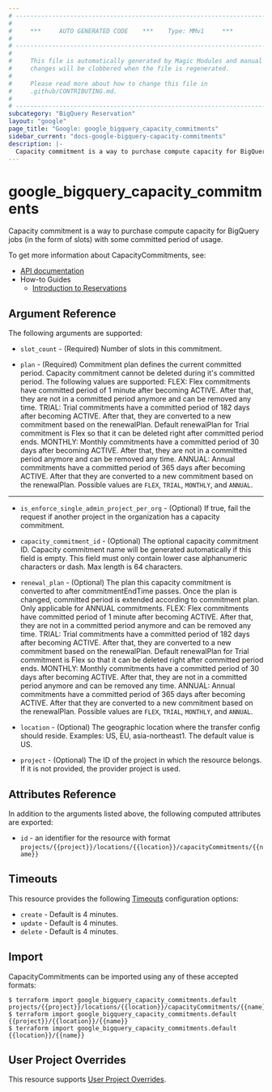 ```yaml
---
# ----------------------------------------------------------------------------
#
#     ***     AUTO GENERATED CODE    ***    Type: MMv1     ***
#
# ----------------------------------------------------------------------------
#
#     This file is automatically generated by Magic Modules and manual
#     changes will be clobbered when the file is regenerated.
#
#     Please read more about how to change this file in
#     .github/CONTRIBUTING.md.
#
# ----------------------------------------------------------------------------
subcategory: "BigQuery Reservation"
layout: "google"
page_title: "Google: google_bigquery_capacity_commitments"
sidebar_current: "docs-google-bigquery-capacity-commitments"
description: |-
  Capacity commitment is a way to purchase compute capacity for BigQuery jobs (in the form of slots) with some committed period of usage.
---
```


# google\_bigquery\_capacity\_commitments

Capacity commitment is a way to purchase compute capacity for BigQuery jobs (in the form of slots) with some committed period of usage.


To get more information about CapacityCommitments, see:

* [API documentation](https://cloud.google.com/bigquery/docs/reference/reservations/rest/v1beta1/projects.locations.reservations/create)
* How-to Guides
    * [Introduction to Reservations](https://cloud.google.com/bigquery/docs/reservations-intro)

## Argument Reference

The following arguments are supported:


* `slot_count` -
  (Required)
  Number of slots in this commitment.

* `plan` -
  (Required)
  Commitment plan defines the current committed period. Capacity commitment cannot be deleted during it's committed period. The following values are supported:
  FLEX: Flex commitments have committed period of 1 minute after becoming ACTIVE. After that, they are not in a committed period anymore and can be removed any time.
  TRIAL: Trial commitments have a committed period of 182 days after becoming ACTIVE. After that, they are converted to a new commitment based on the renewalPlan. Default renewalPlan for Trial commitment is Flex so that it can be deleted right after committed period ends.
  MONTHLY: Monthly commitments have a committed period of 30 days after becoming ACTIVE. After that, they are not in a committed period anymore and can be removed any time.
  ANNUAL: Annual commitments have a committed period of 365 days after becoming ACTIVE. After that they are converted to a new commitment based on the renewalPlan.
  Possible values are `FLEX`, `TRIAL`, `MONTHLY`, and `ANNUAL`.


- - -


* `is_enforce_single_admin_project_per_org` -
  (Optional)
  If true, fail the request if another project in the organization has a capacity commitment.

* `capacity_commitment_id` -
  (Optional)
  The optional capacity commitment ID. Capacity commitment name will be generated automatically if this field is empty. This field must only contain lower case alphanumeric characters or dash. Max length is 64 characters.

* `renewal_plan` -
  (Optional)
  The plan this capacity commitment is converted to after commitmentEndTime passes. Once the plan is changed, committed period is extended according to commitment plan. Only applicable for ANNUAL commitments.
  FLEX: Flex commitments have committed period of 1 minute after becoming ACTIVE. After that, they are not in a committed period anymore and can be removed any time.
  TRIAL: Trial commitments have a committed period of 182 days after becoming ACTIVE. After that, they are converted to a new commitment based on the renewalPlan. Default renewalPlan for Trial commitment is Flex so that it can be deleted right after committed period ends.
  MONTHLY: Monthly commitments have a committed period of 30 days after becoming ACTIVE. After that, they are not in a committed period anymore and can be removed any time.
  ANNUAL: Annual commitments have a committed period of 365 days after becoming ACTIVE. After that they are converted to a new commitment based on the renewalPlan.
  Possible values are `FLEX`, `TRIAL`, `MONTHLY`, and `ANNUAL`.

* `location` -
  (Optional)
  The geographic location where the transfer config should reside.
  Examples: US, EU, asia-northeast1. The default value is US.

* `project` - (Optional) The ID of the project in which the resource belongs.
    If it is not provided, the provider project is used.


## Attributes Reference

In addition to the arguments listed above, the following computed attributes are exported:

* `id` - an identifier for the resource with format `projects/{{project}}/locations/{{location}}/capacityCommitments/{{name}}`


## Timeouts

This resource provides the following
[Timeouts](/docs/configuration/resources.html#timeouts) configuration options:

- `create` - Default is 4 minutes.
- `update` - Default is 4 minutes.
- `delete` - Default is 4 minutes.

## Import


CapacityCommitments can be imported using any of these accepted formats:

```
$ terraform import google_bigquery_capacity_commitments.default projects/{{project}}/locations/{{location}}/capacityCommitments/{{name}}
$ terraform import google_bigquery_capacity_commitments.default {{project}}/{{location}}/{{name}}
$ terraform import google_bigquery_capacity_commitments.default {{location}}/{{name}}
```

## User Project Overrides

This resource supports [User Project Overrides](https://www.terraform.io/docs/providers/google/guides/provider_reference.html#user_project_override).
